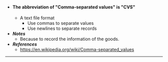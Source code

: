 - #### The abbreviation of "Comma-separated values" is "CVS"
    - A text file format
        - Use commas to separate values
        - Use newlines to separate records
- ***Notes***
    - Because to record the information of the goods.
- ***References***
    - https://en.wikipedia.org/wiki/Comma-separated_values
- ---
